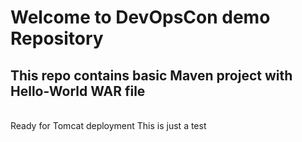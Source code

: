 # Welcome to DevOpsCon demo Repository
## This repo contains basic Maven project with Hello-World WAR file 
<BR> Ready for Tomcat deployment 
This is just a test

